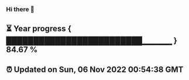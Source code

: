 ### Hi there 👋
⏳ Year progress { █████████████████████████▁▁▁▁▁ } 84.67 %
---
⏰ Updated on Sun, 06 Nov 2022 00:54:38 GMT
---
